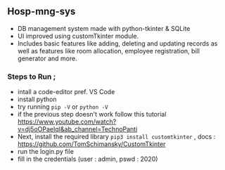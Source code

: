 ## Hosp-mng-sys
- DB management system made with python-tkinter & SQLite  
- UI improved using customTkinter module.  
- Includes basic features like adding, deleting and updating records as well as features like room allocation, employee registration, bill generator and more.

### Steps to Run ; 
- intall a code-editor pref. VS Code  
- install python  
- try running `pip -V` or `python -V`
- if the previous step doesn't work follow this tutorial https://www.youtube.com/watch?v=dj5oOPaeIqI&ab_channel=TechnoPanti  
- Next, install the required library `pip3 install customtkinter` , docs : https://github.com/TomSchimansky/CustomTkinter  
- run the login.py file  
- fill in the credentials (user : admin, pswd : 2020)
